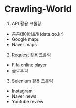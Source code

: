# Crawling-World
1. API 활용 크롤링
  - 공공데이터포털(data.go.kr)
  - Google maps
  - Naver maps

2. Request 활용 크롤링
  - Fifa online player
  - 글로우픽

3. Selenium 활용 크롤링
  - Instagram
  - Naver news
  - Youtube review
